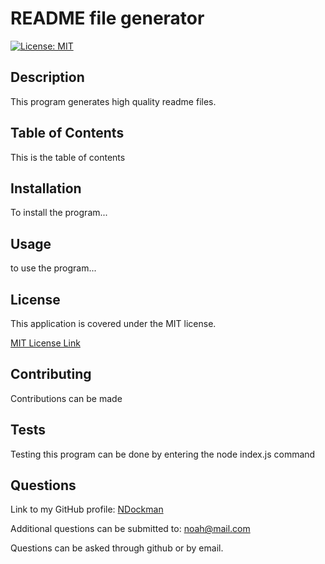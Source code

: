 # README file generator
[![License: MIT](https://img.shields.io/badge/License-MIT-yellow.svg)](https://opensource.org/licenses/MIT)
## Description
This program generates high quality readme files.

## Table of Contents
This is the table of contents

## Installation
To install the program...

## Usage
to use the program...

## License
This application is covered under the MIT license. 

[MIT License Link](https://opensource.org/licenses/MIT)

## Contributing
Contributions can be made

## Tests
Testing this program can be done by entering the node index.js command

## Questions
Link to my GitHub profile: [NDockman](https://github.com/NDockman) 

Additional questions can be submitted to: noah@mail.com 

Questions can be asked through github or by email.
    
